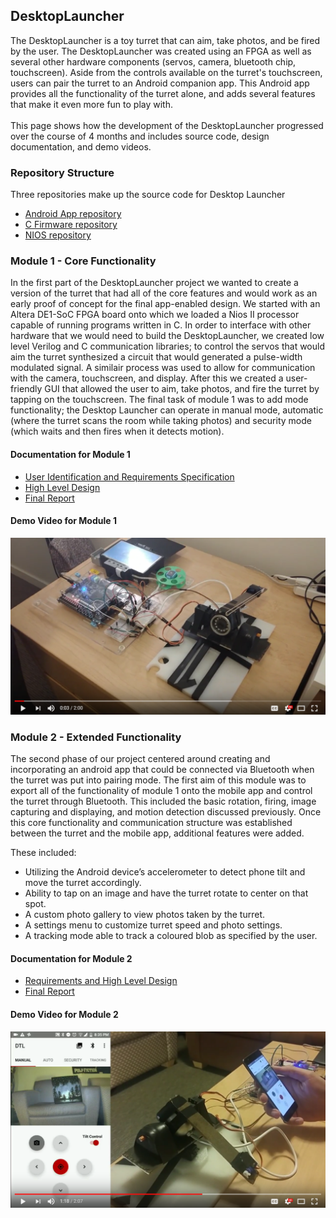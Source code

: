 ## DesktopLauncher
The DesktopLauncher is a toy turret that can aim, take photos, and be fired by the user. The DesktopLauncher was created using an FPGA as well as several other hardware components (servos, camera, bluetooth chip, touchscreen). Aside from the controls available on the turret's touchscreen, users can pair the turret to an Android companion app. This Android app provides all the functionality of the turret alone, and adds several features that make it even more fun to play with.
<br/><br>
This page shows how the development of the DesktopLauncher progressed over the course of 4 months and includes source code, design documentation, and demo videos. 

### Repository Structure
Three repositories make up the source code for Desktop Launcher
- [Android App repository](https://github.com/ZeyadTamimi/DesktopLauncherAndroidApp)
- [C Firmware repository](https://github.com/ZeyadTamimi/DesktopLauncherFirmware)
- [NIOS repository](https://github.com/ZeyadTamimi/DesktopLauncherNIOS)

### Module 1 - Core Functionality
In the first part of the DesktopLauncher project we wanted to create a version of the turret that had all of the core features and would work as an early proof of concept for the final app-enabled design. We started with an Altera DE1-SoC FPGA board onto which we loaded a Nios II processor capable of running programs written in C. In order to interface with other hardware that we would need to build the DesktopLauncher, we created low level Verilog and C communication libraries; to control the servos that would aim the turret synthesized a circuit that would generated a pulse-width modulated signal. A similair process was used to allow for communication with the camera, touchscreen, and display. After this we created a user-friendly GUI that allowed the user to aim, take photos, and fire the turret by tapping on the touchscreen. The final task of module 1 was to add mode functionality; the Desktop Launcher can operate in manual mode, automatic (where the turret scans the room while taking photos) and security mode (which waits and then fires when it detects motion).

#### Documentation for Module 1
- [User Identification and Requirements Specification](https://github.com/ZeyadTamimi/DesktopLauncher/blob/master/docs/Module%201%20-%20User%20Identification%20and%20Requirements%20Specification.pdf)
- [High Level Design](https://github.com/ZeyadTamimi/DesktopLauncher/blob/master/docs/Module%201%20-%20High%20Level%20Design.pdf)
- [Final Report](https://github.com/ZeyadTamimi/DesktopLauncher/blob/master/docs/Module%201%20-%20Final%20Report.pdf)

#### Demo Video for Module 1
[![Core Functionality](https://raw.githubusercontent.com/ZeyadTamimi/DesktopLauncher/master/images/thumbnail_core.png)](https://www.youtube.com/watch?v=LGqRxaPduhk "Core Functionality - Click to Watch!")

### Module 2 - Extended Functionality
The second phase of our project centered around creating and incorporating an android app that could be connected via Bluetooth when the turret was put into pairing mode. The first aim of this module was to export all of the functionality of module 1 onto the mobile app and control the turret through Bluetooth. This included the basic rotation, firing, image capturing and displaying, and motion detection discussed previously. Once this core functionality and communication structure was established between the turret and the mobile app, additional features were added.

These included: 
- Utilizing the Android device’s accelerometer to detect phone tilt and move the turret accordingly.
- Ability to tap on an image and have the turret rotate to center on that spot.
- A custom photo gallery to view photos taken by the turret.
- A settings menu to customize turret speed and photo settings.
- A tracking mode able to track a coloured blob as specified by the user.

#### Documentation for Module 2
- [Requirements and High Level Design](https://github.com/ZeyadTamimi/DesktopLauncher/blob/master/docs/Module%202%20-%20Requirements%20and%20High%20Level%20Design.pdf)
- [Final Report](https://github.com/ZeyadTamimi/DesktopLauncher/blob/master/docs/Module%202%20-%20Final%20Report.pdf)

#### Demo Video for Module 2
[![Extended Functionality](https://raw.githubusercontent.com/ZeyadTamimi/DesktopLauncher/master/images/thumbnail_extended.png)](https://www.youtube.com/watch?v=gDMdrrUyVQY "Extended Functionality - Click to Watch!")
